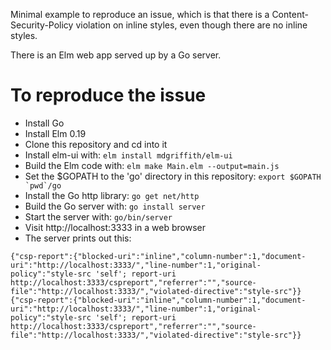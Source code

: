 Minimal example to reproduce an issue, which is that there is a Content-Security-Policy violation on inline styles, even though there are no inline styles.

There is an Elm web app served up by a Go server.

# To reproduce the issue

+ Install Go
+ Install Elm 0.19
+ Clone this repository and cd into it
+ Install elm-ui with: ```elm install mdgriffith/elm-ui```
+ Build the Elm code with: ```elm make Main.elm --output=main.js```
+ Set the $GOPATH to the 'go' directory in this repository: ```export $GOPATH `pwd`/go```
+ Install the Go http library: ```go get net/http```
+ Build the Go server with: ```go install server```
+ Start the server with: ```go/bin/server```
+ Visit http://localhost:3333 in a web browser
+ The server prints out this:
```
{"csp-report":{"blocked-uri":"inline","column-number":1,"document-uri":"http://localhost:3333/","line-number":1,"original-policy":"style-src 'self'; report-uri http://localhost:3333/cspreport","referrer":"","source-file":"http://localhost:3333/","violated-directive":"style-src"}}
{"csp-report":{"blocked-uri":"inline","column-number":1,"document-uri":"http://localhost:3333/","line-number":1,"original-policy":"style-src 'self'; report-uri http://localhost:3333/cspreport","referrer":"","source-file":"http://localhost:3333/","violated-directive":"style-src"}}
```
